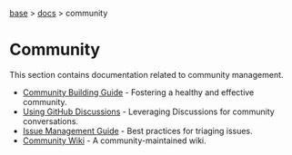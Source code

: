 [base](../README.md) > [docs](./README.md) > community

# Community

This section contains documentation related to community management.

- [Community Building Guide](./community.building.md) - Fostering a healthy and effective community.
- [Using GitHub Discussions](./community.discussions.md) - Leveraging Discussions for community conversations.
- [Issue Management Guide](./community.issue-management.md) - Best practices for triaging issues.
- [Community Wiki](./community.wiki.md) - A community-maintained wiki.
